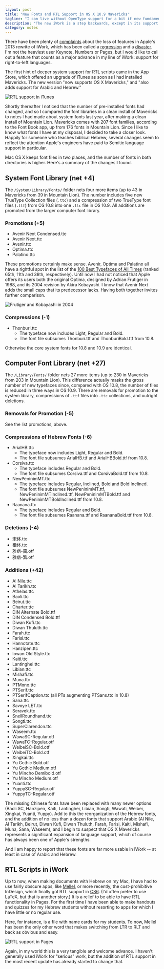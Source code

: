 ```yaml
---
layout: post
title: "New Fonts and RTL Support in OS X 10.9 Mavericks"
tagline: "I can live without OpenType support for a bit if new fundamentals provide for a bidirectional future."
description: "The new iWork is a step backwards, except in its support of right-to-left languages like Arabic and Hebrew."
category: notes
---
```


There have been plenty of [complaints][unhappy] about the loss of
features in Apple's 2013 rewrite of iWork, which has been called a
[regression][] and a [disaster][]. I'm not the heaviest user Keynote,
Numbers or Pages, but I would like to call out a feature that counts as
a major advance in my line of iWork: support for right-to-left languages.

[unhappy]: http://www.macrumors.com/2013/10/25/some-power-users-are-unhappy-with-lost-features-in-the-new-iwork/
[regression]: http://www.libertypages.com/clarktech/?p=6597
[disaster]: http://www.betalogue.com/2013/10/24/pages-5-disaster/

The first hint of deeper system support for RTL scripts came in the App
Store, which offered an upgrade of iTunes as soon as I had installed
Mavericks. The new version "now supports OS X Mavericks," and "also adds
support for Arabic and Hebrew."

![RTL support in iTunes](/img/rtl-itunes.png)

Shortly thereafter I noticed that the number of pre-installed fonts had
changed, and so I compared the font libraries in a clean install of
Mavericks to notes I had made about system fonts last year, after making
a clean install of Mountain Lion. Mavericks comes with 207 font
families, according to the Font Book app, up from 176 fonts in Mountain
Lion. Since I like to know what fonts I have at my disposal, I decided
to take a closer look. Happily for someone who teaches biblical Hebrew,
several changes seem to reflect the attention Apple's engineers have
paid to Semitic language support in particular.

Mac OS X keeps font files in two places, and the number of fonts in both
directories is higher. Here's a summary of the changes I found.

System Font Library (net +4)
----------------------------

The `/System/Library/Fonts/` folder nets four more items (up to 43 in
Mavericks from 39 in Mountain Lion). The number includes five new
TrueType Collection files (`.ttc`) and a compression of two TrueType
font files (`.ttf`) from OS 10.8 into one `.ttc` file in OS 10.9. All
additions are promoted from the larger computer font library.

### Promotions (+5)

- Avenir Next Condensed.ttc
- Avenir Next.ttc
- Avenir.ttc
- Optima.ttc
- Palatino.ttc

These promotions certainly make sense. Avenir, Optima and Palatino all
have a rightful spot in the list of the [100 Best Typefaces of All
Times][100best] (ranked 65th, 11th and 38th, respectively). Until now I
had not noticed that Apple offers its users both the original Optima,
designed by Adrian Frutiger in 1988, and its 2004 revision by Akira
Kobayashi. I know that Avenir Next adds the small caps that its
predecessor lacks. Having both together invites further comparison.

[100best]: http://www.100besttypefaces.com/

![Frutiger and Kobayashi in 2004](/img/Frutiger2004.jpg)

### Compressions (-1)

- Thonburi.ttc
    * The typeface now includes Light, Regular and Bold.
    * The font file subsumes Thonburi.ttf and ThonburiBold.ttf from 10.8.

Otherwise the core system fonts for 10.8 and 10.9 are identical.

Computer Font Library (net +27)
-------------------------------

The `/Library/Fonts/` folder nets 27 more items (up to 230 in Mavericks
from 203 in Mountain Lion). This difference actually masks the gross
number of new typefaces since, compared with OS 10.8, the number of
files is reduced in three ways in OS 10.9. There are removals for
promotion to the system library, compressions of `.ttf` files into
`.ttc` collections, and outright deletions.

### Removals for Promotion (-5)

See the list promotions, above.

### Compressions of Hebrew Fonts (-6)

- ArialHB.ttc
    * The typeface now includes Light, Regular and Bold.
    * The font file subsumes ArialHB.ttf and ArialHBBold.ttf from 10.8.
- Corsiva.ttc
    * The typeface includes Regular and Bold.
    * The font file subsumes Corsiva.ttf and CorsivaBold.ttf from 10.8.
- NewPeninimMT.ttc
    * The typeface includes Regular, Inclined, Bold and Bold Inclined.
    * The font file subsumes NewPeninimMT.ttf, NewPeninimMTInclined.ttf, NewPeninimMTBold.ttf and NewPeninimMTBoldInclined.ttf from 10.8.
- Raanana.ttc
    * The typeface includes Regular and Bold.
    * The font file subsumes Raanana.ttf and RaananaBold.ttf from 10.8.

### Deletions (-4)

- 宋体.ttc
- 楷体.ttc
- 雅痞-简.otf
- 雅痞-繁.otf

### Additions (+42)

- Al Nile.ttc
- Al Tarikh.ttc
- Athelas.ttc
- Baoli.ttc
- Beirut.ttc
- Charter.ttc
- DIN Alternate Bold.ttf
- DIN Condensed Bold.ttf
- Diwan Kufi.ttc
- Diwan Thuluth.ttc
- Farah.ttc
- Farisi.ttc
- Hannotate.ttc
- Hanzipen.ttc
- Iowan Old Style.ttc
- Kaiti.ttc
- Lantinghei.ttc
- Libian.ttc
- Mishafi.ttc
- Muna.ttc
- PTMono.ttc
- PTSerif.ttc
- PTSerifCaption.ttc (all PTs augmenting PTSans.ttc in 10.8)
- Sana.ttc
- Savoye LET.ttc
- Seravek.ttc
- SnellRoundhand.ttc
- Songti.ttc
- SuperClarendon.ttc
- Waseem.ttc
- WawaSC-Regular.otf
- WawaTC-Regular.otf
- WeibeiSC-Bold.otf
- WeibeiTC-Bold.otf
- Xingkai.ttc
- Yu Gothic Bold.otf
- Yu Gothic Medium.otf
- Yu Mincho Demibold.otf
- Yu Mincho Medium.otf
- Yuanti.ttc
- YuppySC-Regular.otf
- YuppyTC-Regular.otf

The missing Chinese fonts have been replaced with many newer options
(Baoli SC, Hanzipen, Kaiti, Lantinghei, Libian, Songti, Wawati, Weibei,
Xingkai, Yuanti, Yuppy). Add to this the reorganization of the Hebrew
fonts, and the addition of no less than a dozen fonts that support
Arabic (Al Nile, Al Tarikh, Beirut, Diwan Kufi, Diwan Thuluth, Farah,
Farisi, Kaiti, Mishafi, Muna, Sana, Waseem), and I begin to suspect that
OS X Mavericks represents a significant expansion of language support,
which of course has always been one of Apple's strengths.

And I am happy to report that these fonts are far more usable in iWork
-- at least in case of Arabic and Hebrew.

RTL Scripts in iWork
--------------------

Up to now, when making documents with Hebrew on my Mac, I have had to
use fairly obscure apps, like [Mellel][], or more recently, the
cost-prohibitive InDesign, which finally got RTL support in [CS6][].
(I'd often prefer to use LaTeX, but that is another story.) It is a
relief to be able to have RTL functionality in Pages. For the first time
I have been able to make handouts and quizzes for my Hebrew students
without resorting to apps for which I have little or no regular use.

[Mellel]: http://www.mellel.com
[CS6]: http://helpx.adobe.com/indesign/using/arabic-hebrew.html

Here, for instance, is a file with name cards for my students.
To now, Mellel has been the only other word that makes switching from
LTR to RLT and back as obvious and easy.

![RTL support in Pages](/img/rtl-names.png)

Again, in my world this is a very tangible and welcome advance. I
haven't generally used iWork for "serious" work, but the addition of RTL
support in the most recent update has already started to change that.
